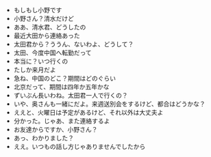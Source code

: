* もしもし小野です
* 小野さん？清水だけど
* ああ、清水君、どうしたの
* 最近大田から連絡あった
* 太田君から？ううん、ないわよ、どうして？
* 太田、今度中国へ転勤だって
* 本当に？いつ行くの
* たしか来月だよ
* 急ね、中国のどこ？期間はどのぐらい
* 北京だって、期間は四年か五年かな
* ずいぶん長いわね。太田君一人で行くの？
* いや、奥さんも一緒にだよ。来週送別会をするけど、都合はどうかな？
* ええと、火曜日は予定があるけど、それ以外は大丈夫よ
* 分かった。じゃあ、また連絡するよ
* お友達からですか、小野さん？
* あっ、わかりました？
* ええ。いつもの話し方じゃありませんでしたから
